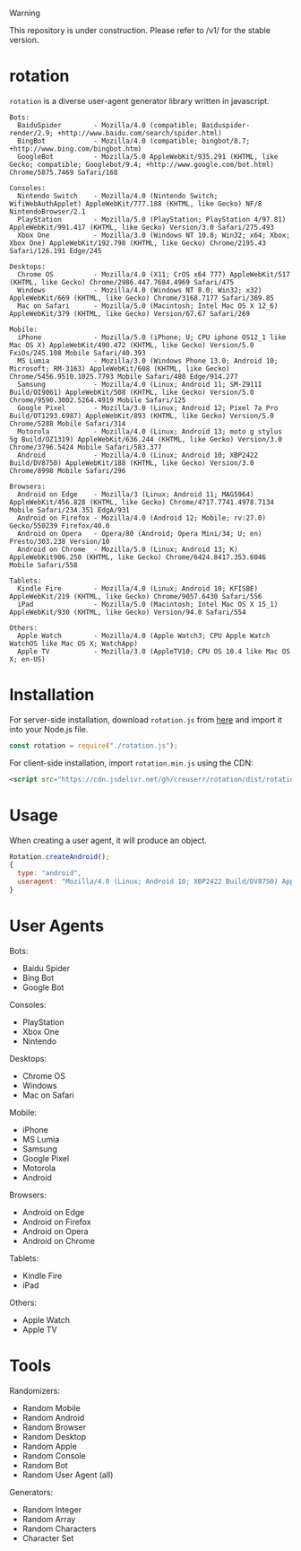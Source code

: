 > [!WARNING]
> This repository is under construction. Please refer to /v1/ for the stable version.

# rotation
`rotation` is a diverse user-agent generator library written in javascript.

```
Bots:
  BaiduSpider        - Mozilla/4.0 (compatible; Baiduspider-render/2.9; +http://www.baidu.com/search/spider.html)
  BingBot            - Mozilla/4.0 (compatible; bingbot/8.7; +http://www.bing.com/bingbot.htm)
  GoogleBot          - Mozilla/5.0 AppleWebKit/935.291 (KHTML, like Gecko; compatible; Googlebot/9.4; +http://www.google.com/bot.html) Chrome/5875.7469 Safari/168

Consoles:
  Nintendo Switch    - Mozilla/4.0 (Nintendo Switch; WifiWebAuthApplet) AppleWebKit/777.188 (KHTML, like Gecko) NF/8 NintendoBrowser/2.1
  PlayStation        - Mozilla/5.0 (PlayStation; PlayStation 4/97.81) AppleWebKit/991.417 (KHTML, like Gecko) Version/3.0 Safari/275.493
  Xbox One           - Mozilla/3.0 (Windows NT 10.0; Win32; x64; Xbox; Xbox One) AppleWebKit/192.798 (KHTML, like Gecko) Chrome/2195.43 Safari/126.191 Edge/245

Desktops:
  Chrome OS          - Mozilla/4.0 (X11; CrOS x64 777) AppleWebKit/517 (KHTML, like Gecko) Chrome/2986.447.7684.4969 Safari/475
  Windows            - Mozilla/4.0 (Windows NT 8.0; Win32; x32) AppleWebKit/669 (KHTML, like Gecko) Chrome/3168.7177 Safari/369.85
  Mac on Safari      - Mozilla/5.0 (Macintosh; Intel Mac OS X 12_6) AppleWebKit/379 (KHTML, like Gecko) Version/67.67 Safari/269

Mobile:
  iPhone             - Mozilla/5.0 (iPhone; U; CPU iphone OS12_1 like Mac OS X) AppleWebKit/490.472 (KHTML, like Gecko) Version/5.0 FxiOs/245.108 Mobile Safari/40.393
  MS Lumia           - Mozilla/3.0 (Windows Phone 13.0; Android 10; Microsoft; RM-3163) AppleWebKit/608 (KHTML, like Gecko) Chrome/5456.9510.1025.7793 Mobile Safari/480 Edge/914.277
  Samsung            - Mozilla/4.0 (Linux; Android 11; SM-Z911I Build/OI9061) AppleWebKit/508 (KHTML, like Gecko) Version/5.0 Chrome/9590.3002.5264.4919 Mobile Safari/125
  Google Pixel       - Mozilla/3.0 (Linux; Android 12; Pixel 7a Pro Build/OT1293.6987) AppleWebKit/893 (KHTML, like Gecko) Version/5.0 Chrome/5288 Mobile Safari/314
  Motorola           - Mozilla/4.0 (Linux; Android 13; moto g stylus 5g Build/OZ1319) AppleWebKit/636.244 (KHTML, like Gecko) Version/3.0 Chrome/3796.5424 Mobile Safari/583.377
  Android            - Mozilla/4.0 (Linux; Android 10; XBP2422 Build/DV8750) AppleWebKit/188 (KHTML, like Gecko) Version/3.0 Chrome/8998 Mobile Safari/296

Browsers:
  Android on Edge    - Mozilla/3 (Linux; Android 11; MAG5964) AppleWebKit/456.828 (KHTML, like Gecko) Chrome/4717.7741.4978.7134 Mobile Safari/234.351 EdgA/931
  Android on Firefox - Mozilla/4.0 (Android 12; Mobile; rv:27.0) Gecko/550239 Firefox/40.0
  Android on Opera   - Opera/80 (Android; Opera Mini/34; U; en) Presto/303.238 Version/10
  Android on Chrome  - Mozilla/5.0 (Linux; Android 13; K) AppleWebKit906.250 (KHTML, like Gecko) Chrome/6424.8417.353.6046 Mobile Safari/558

Tablets:
  Kindle Fire        - Mozilla/4.0 (Linux; Android 10; KFISBE) AppleWebKit/219 (KHTML, like Gecko) Chrome/9057.6430 Safari/556
  iPad               - Mozilla/5.0 (Macintosh; Intel Mac OS X 15_1) AppleWebKit/930 (KHTML, like Gecko) Version/94.0 Safari/554

Others:
  Apple Watch        - Mozilla/4.0 (Apple Watch3; CPU Apple Watch WatchOS like Mac OS X; WatchApp)
  Apple TV           - Mozilla/3.0 (AppleTV10; CPU OS 10.4 like Mac OS X; en-US)
```

# Installation

For server-side installation, download `rotation.js` from [here](https://github.com/creuserr/rotation/blob/main/dist/rotation.js) and import it into your Node.js file.

```javascript
const rotation = require("./rotation.js");
```

For client-side installation, import `rotation.min.js` using the CDN:

```html
<script src="https://cdn.jsdelivr.net/gh/creuserr/rotation/dist/rotation.min.js"></script>
```

# Usage
When creating a user agent, it will produce an object.

```javascript
Rotation.createAndroid();
{
  type: "android",
  useragent: "Mozilla/4.0 (Linux; Android 10; XBP2422 Build/DV8750) AppleWebKit/188 (KHTML, like Gecko) Version/3.0 Chrome/8998 Mobile Safari/296"
}
```

# User Agents

Bots:
- Baidu Spider
- Bing Bot
- Google Bot

Consoles:
- PlayStation
- Xbox One
- Nintendo

Desktops:
- Chrome OS
- Windows
- Mac on Safari

Mobile:
- iPhone
- MS Lumia
- Samsung
- Google Pixel
- Motorola
- Android

Browsers:
- Android on Edge
- Android on Firefox
- Android on Opera
- Android on Chrome

Tablets:
- Kindle Fire
- iPad

Others:
- Apple Watch
- Apple TV

# Tools

Randomizers:
- Random Mobile
- Random Android
- Random Browser
- Random Desktop
- Random Apple
- Random Console
- Random Bot
- Random User Agent (all)

Generators:
- Random Integer
- Random Array
- Random Characters
- Character Set